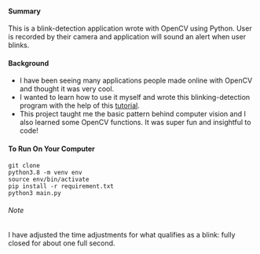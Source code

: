 #### Summary
This is a blink-detection application wrote with OpenCV using Python. User is recorded by their camera and application will sound an alert when user blinks.


#### Background
* I have been seeing many applications people made online with OpenCV and thought it was very cool. 
* I wanted to learn how to use it myself and wrote this blinking-detection program with the help of this [tutorial](https://www.geeksforgeeks.org/eye-blink-detection-with-opencv-python-and-dlib/). 
* This project taught me the basic pattern behind computer vision and I also learned some OpenCV functions. It was super fun and insightful to code!


#### To Run On Your Computer
```
git clone
python3.8 -m venv env
source env/bin/activate
pip install -r requirement.txt
python3 main.py
```

###### Note
I have adjusted the time adjustments for what qualifies as a blink: fully closed for about one full second. 


